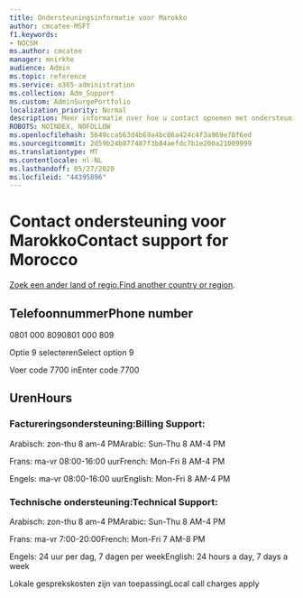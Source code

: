 ```yaml
---
title: Ondersteuningsinformatie voor Marokko
author: cmcatee-MSFT
f1.keywords:
- NOCSH
ms.author: cmcatee
manager: mnirkhe
audience: Admin
ms.topic: reference
ms.service: o365-administration
ms.collection: Adm_Support
ms.custom: AdminSurgePortfolio
localization_priority: Normal
description: Meer informatie over hoe u contact opnemen met ondersteuning voor uw land of regio.
ROBOTS: NOINDEX, NOFOLLOW
ms.openlocfilehash: 5649cca563d4b69a4bc86a424c4f3a969e78f6ed
ms.sourcegitcommit: 2d59b24b877487f3b84aefdc7b1e200a21009999
ms.translationtype: MT
ms.contentlocale: nl-NL
ms.lasthandoff: 05/27/2020
ms.locfileid: "44395896"
---
```

# <a name="contact-support-for-morocco"></a><span data-ttu-id="08236-103">Contact ondersteuning voor Marokko</span><span class="sxs-lookup"><span data-stu-id="08236-103">Contact support for Morocco</span></span>

<span data-ttu-id="08236-104">[Zoek een ander land of regio.](../contact-support-for-business-products.md)</span><span class="sxs-lookup"><span data-stu-id="08236-104">[Find another country or region](../contact-support-for-business-products.md).</span></span>

## <a name="phone-number"></a><span data-ttu-id="08236-105">Telefoonnummer</span><span class="sxs-lookup"><span data-stu-id="08236-105">Phone number</span></span>
<span data-ttu-id="08236-106">0801 000 809</span><span class="sxs-lookup"><span data-stu-id="08236-106">0801 000 809</span></span>

<span data-ttu-id="08236-107">Optie 9 selecteren</span><span class="sxs-lookup"><span data-stu-id="08236-107">Select option 9</span></span>

<span data-ttu-id="08236-108">Voer code 7700 in</span><span class="sxs-lookup"><span data-stu-id="08236-108">Enter code 7700</span></span>

## <a name="hours"></a><span data-ttu-id="08236-109">Uren</span><span class="sxs-lookup"><span data-stu-id="08236-109">Hours</span></span>
### <a name="billing-support"></a><span data-ttu-id="08236-110">Factureringsondersteuning:</span><span class="sxs-lookup"><span data-stu-id="08236-110">Billing Support:</span></span>

<span data-ttu-id="08236-111">Arabisch: zon-thu 8 am-4 PM</span><span class="sxs-lookup"><span data-stu-id="08236-111">Arabic: Sun-Thu 8 AM-4 PM</span></span>

<span data-ttu-id="08236-112">Frans: ma-vr 08:00-16:00 uur</span><span class="sxs-lookup"><span data-stu-id="08236-112">French: Mon-Fri 8 AM-4 PM</span></span>

<span data-ttu-id="08236-113">Engels: ma-vr 08:00-16:00 uur</span><span class="sxs-lookup"><span data-stu-id="08236-113">English: Mon-Fri 8 AM-4 PM</span></span>

### <a name="technical-support"></a><span data-ttu-id="08236-114">Technische ondersteuning:</span><span class="sxs-lookup"><span data-stu-id="08236-114">Technical Support:</span></span>

<span data-ttu-id="08236-115">Arabisch: zon-thu 8 am-4 PM</span><span class="sxs-lookup"><span data-stu-id="08236-115">Arabic: Sun-Thu 8 AM-4 PM</span></span>

<span data-ttu-id="08236-116">Frans: ma-vr 7:00-20:00</span><span class="sxs-lookup"><span data-stu-id="08236-116">French: Mon-Fri 7 AM-8 PM</span></span>

<span data-ttu-id="08236-117">Engels: 24 uur per dag, 7 dagen per week</span><span class="sxs-lookup"><span data-stu-id="08236-117">English: 24 hours a day, 7 days a week</span></span>

<span data-ttu-id="08236-118">Lokale gesprekskosten zijn van toepassing</span><span class="sxs-lookup"><span data-stu-id="08236-118">Local call charges apply</span></span>
